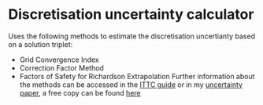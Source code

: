 # Discretisation uncertainty calculator

Uses the following methods to estimate the discretisation uncertianty based on a solution triplet:
- Grid Convergence Index
- Correction Factor Method
- Factors of Safety for Richardson Extrapolation 
Further information about the methods can be accessed in the [ITTC guide](https://www.ittc.info/media/8153/75-03-01-01.pdf) or in my [uncertainty paper](https://doi.org/10.1016/j.oceaneng.2020.107434), a free copy can be found [here](https://momchil-terziev.github.io/publication/2020-aposteriori-paper)
